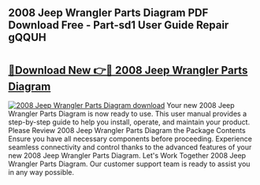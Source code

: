 ## 2008 Jeep Wrangler Parts Diagram PDF Download Free - Part-sd1 User Guide Repair gQQUH

# <h2><a href="http://dfnrea8.blite.top/?on=2008+Jeep+Wrangler+Parts+Diagram">🔗Download New 👉🔴 2008 Jeep Wrangler Parts Diagram</a></h2>

[![2008 Jeep Wrangler Parts Diagram download](https://i.imgur.com/lujVjoI.png)](http://dfnrea8.blite.top/?on=2008+Jeep+Wrangler+Parts+Diagram)
Your new 2008 Jeep Wrangler Parts Diagram is now ready to use. This user manual provides a step-by-step guide to help you install, operate, and maintain your product. Please Review 2008 Jeep Wrangler Parts Diagram the Package Contents Ensure you have all necessary components before proceeding. Experience seamless connectivity and control thanks to the advanced features of your new 2008 Jeep Wrangler Parts Diagram. Let's Work Together 2008 Jeep Wrangler Parts Diagram. Our customer support team is ready to assist you in any way possible.
